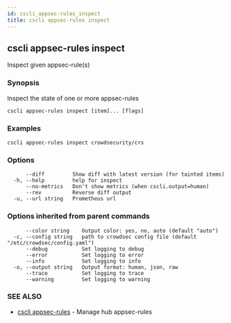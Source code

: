 ```yaml
---
id: cscli_appsec-rules_inspect
title: cscli appsec-rules inspect
---
```

## cscli appsec-rules inspect

Inspect given appsec-rule(s)

### Synopsis

Inspect the state of one or more appsec-rules

```
cscli appsec-rules inspect [item]... [flags]
```

### Examples

```
cscli appsec-rules inspect crowdsecurity/crs
```

### Options

```
      --diff         Show diff with latest version (for tainted items)
  -h, --help         help for inspect
      --no-metrics   Don't show metrics (when cscli.output=human)
      --rev          Reverse diff output
  -u, --url string   Prometheus url
```

### Options inherited from parent commands

```
      --color string    Output color: yes, no, auto (default "auto")
  -c, --config string   path to crowdsec config file (default "/etc/crowdsec/config.yaml")
      --debug           Set logging to debug
      --error           Set logging to error
      --info            Set logging to info
  -o, --output string   Output format: human, json, raw
      --trace           Set logging to trace
      --warning         Set logging to warning
```

### SEE ALSO

* [cscli appsec-rules](/cscli/cscli_appsec-rules.md)	 - Manage hub appsec-rules

